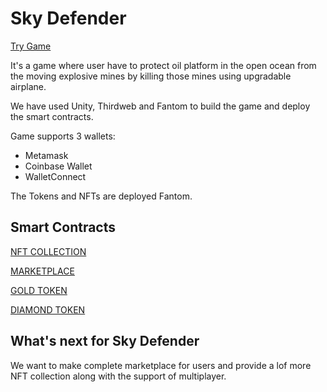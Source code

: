 # Sky Defender

[Try Game](https://airplane-td3v.vercel.app/)

It's a game where user have to protect oil platform in the open ocean from the moving explosive mines by killing those mines using upgradable airplane.

We have used Unity, Thirdweb and Fantom to build the game and deploy the smart contracts.

Game supports 3 wallets:
- Metamask
- Coinbase Wallet
- WalletConnect

The Tokens and NFTs are deployed Fantom.

## Smart Contracts

[NFT COLLECTION](https://testnet.ftmscan.com/address/0x59aA450B296c50553C5A02123ADb7a9B4BB92f5b)

[MARKETPLACE](https://testnet.ftmscan.com/address/0xD687305714E0B84661860e94352dFDE259427591)

[GOLD TOKEN](https://testnet.ftmscan.com/address/0x05c135b3B0Da5B1398874F252b57a8d19cf60008)

[DIAMOND TOKEN](https://testnet.ftmscan.com/address/0x631c8C1342553EdE72a74c29B3475bf878AE3Cd7)

## What's next for Sky Defender
We want to make complete marketplace for users and provide a lof more NFT collection along with the support of multiplayer.
